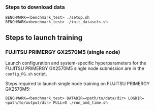 ### Steps to download data
```
BENCHMARK=<benchmark_test> ./setup.sh
BENCHMARK=<benchmark_test> ./init_datasets.sh
```

## Steps to launch training

### FUJITSU PRIMERGY GX2570M5 (single node)
Launch configuration and system-specific hyperparameters for the FUJITSU PRIMERGY GX2570M5
single node submission are in the `config_PG.sh` script.

Steps required to launch single node training on FUJITSU PRIMERGY GX2570M5:

```
BENCHMARK=<benchmark_test> DATADIR=<path/to/data/dir> LOGDIR=<path/to/output/dir> PULL=0 ./run_and_time.sh
```